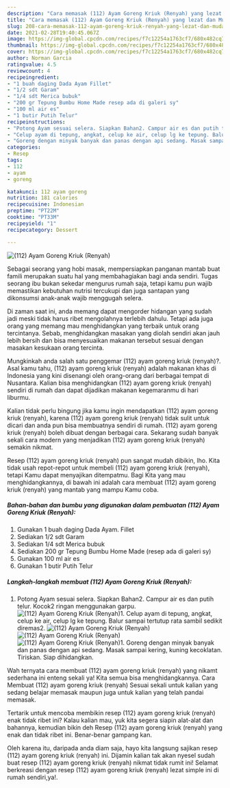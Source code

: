 ```yaml
---
description: "Cara memasak (112) Ayam Goreng Kriuk (Renyah) yang lezat dan Mudah Dibuat"
title: "Cara memasak (112) Ayam Goreng Kriuk (Renyah) yang lezat dan Mudah Dibuat"
slug: 208-cara-memasak-112-ayam-goreng-kriuk-renyah-yang-lezat-dan-mudah-dibuat
date: 2021-02-28T19:40:45.067Z
image: https://img-global.cpcdn.com/recipes/f7c12254a1763cf7/680x482cq70/112-ayam-goreng-kriuk-renyah-foto-resep-utama.jpg
thumbnail: https://img-global.cpcdn.com/recipes/f7c12254a1763cf7/680x482cq70/112-ayam-goreng-kriuk-renyah-foto-resep-utama.jpg
cover: https://img-global.cpcdn.com/recipes/f7c12254a1763cf7/680x482cq70/112-ayam-goreng-kriuk-renyah-foto-resep-utama.jpg
author: Norman Garcia
ratingvalue: 4.5
reviewcount: 4
recipeingredient:
- "1 buah daging Dada Ayam Fillet"
- "1/2 sdt Garam"
- "1/4 sdt Merica bubuk"
- "200 gr Tepung Bumbu Home Made resep ada di galeri sy"
- "100 ml air es"
- "1 butir Putih Telur"
recipeinstructions:
- "Potong Ayam sesuai selera. Siapkan Bahan2. Campur air es dan putih telur. Kocok2 ringan menggunakan garpu."
- "Celup ayam di tepung, angkat, celup ke air, celup lg ke tepung. Balur sampai tertutup rata sambil sedikit diremas2."
- "Goreng dengan minyak banyak dan panas dengan api sedang. Masak sampai kering, kuning kecoklatan. Tiriskan. Siap dihidangkan."
categories:
- Resep
tags:
- 112
- ayam
- goreng

katakunci: 112 ayam goreng 
nutrition: 181 calories
recipecuisine: Indonesian
preptime: "PT22M"
cooktime: "PT33M"
recipeyield: "1"
recipecategory: Dessert

---
```



![(112) Ayam Goreng Kriuk (Renyah)](https://img-global.cpcdn.com/recipes/f7c12254a1763cf7/680x482cq70/112-ayam-goreng-kriuk-renyah-foto-resep-utama.jpg)

Sebagai seorang yang hobi masak, mempersiapkan panganan mantab buat famili merupakan suatu hal yang membahagiakan bagi anda sendiri. Tugas seorang ibu bukan sekedar mengurus rumah saja, tetapi kamu pun wajib memastikan kebutuhan nutrisi tercukupi dan juga santapan yang dikonsumsi anak-anak wajib menggugah selera.

Di zaman  saat ini, anda memang dapat mengorder hidangan yang sudah jadi meski tidak harus ribet mengolahnya terlebih dahulu. Tetapi ada juga orang yang memang mau menghidangkan yang terbaik untuk orang tercintanya. Sebab, menghidangkan masakan yang diolah sendiri akan jauh lebih bersih dan bisa menyesuaikan makanan tersebut sesuai dengan masakan kesukaan orang tercinta. 



Mungkinkah anda salah satu penggemar (112) ayam goreng kriuk (renyah)?. Asal kamu tahu, (112) ayam goreng kriuk (renyah) adalah makanan khas di Indonesia yang kini disenangi oleh orang-orang dari berbagai tempat di Nusantara. Kalian bisa menghidangkan (112) ayam goreng kriuk (renyah) sendiri di rumah dan dapat dijadikan makanan kegemaranmu di hari liburmu.

Kalian tidak perlu bingung jika kamu ingin mendapatkan (112) ayam goreng kriuk (renyah), karena (112) ayam goreng kriuk (renyah) tidak sulit untuk dicari dan anda pun bisa membuatnya sendiri di rumah. (112) ayam goreng kriuk (renyah) boleh dibuat dengan berbagai cara. Sekarang sudah banyak sekali cara modern yang menjadikan (112) ayam goreng kriuk (renyah) semakin nikmat.

Resep (112) ayam goreng kriuk (renyah) pun sangat mudah dibikin, lho. Kita tidak usah repot-repot untuk membeli (112) ayam goreng kriuk (renyah), tetapi Kamu dapat menyajikan ditempatmu. Bagi Kita yang mau menghidangkannya, di bawah ini adalah cara membuat (112) ayam goreng kriuk (renyah) yang mantab yang mampu Kamu coba.

<!--inarticleads1-->

##### Bahan-bahan dan bumbu yang digunakan dalam pembuatan (112) Ayam Goreng Kriuk (Renyah):

1. Gunakan 1 buah daging Dada Ayam. Fillet
1. Sediakan 1/2 sdt Garam
1. Sediakan 1/4 sdt Merica bubuk
1. Sediakan 200 gr Tepung Bumbu Home Made (resep ada di galeri sy)
1. Gunakan 100 ml air es
1. Gunakan 1 butir Putih Telur




<!--inarticleads2-->

##### Langkah-langkah membuat (112) Ayam Goreng Kriuk (Renyah):

1. Potong Ayam sesuai selera. Siapkan Bahan2. Campur air es dan putih telur. Kocok2 ringan menggunakan garpu.
<img src="https://img-global.cpcdn.com/steps/4f8c6b2203722076/160x128cq70/112-ayam-goreng-kriuk-renyah-langkah-memasak-1-foto.jpg" alt="(112) Ayam Goreng Kriuk (Renyah)">1. Celup ayam di tepung, angkat, celup ke air, celup lg ke tepung. Balur sampai tertutup rata sambil sedikit diremas2.
<img src="https://img-global.cpcdn.com/steps/e858a4f47ec720a3/160x128cq70/112-ayam-goreng-kriuk-renyah-langkah-memasak-2-foto.jpg" alt="(112) Ayam Goreng Kriuk (Renyah)"><img src="https://img-global.cpcdn.com/steps/0df9e89c2d7abf39/160x128cq70/112-ayam-goreng-kriuk-renyah-langkah-memasak-2-foto.jpg" alt="(112) Ayam Goreng Kriuk (Renyah)"><img src="https://img-global.cpcdn.com/steps/e8e66140319c799d/160x128cq70/112-ayam-goreng-kriuk-renyah-langkah-memasak-2-foto.jpg" alt="(112) Ayam Goreng Kriuk (Renyah)">1. Goreng dengan minyak banyak dan panas dengan api sedang. Masak sampai kering, kuning kecoklatan. Tiriskan. Siap dihidangkan.




Wah ternyata cara membuat (112) ayam goreng kriuk (renyah) yang nikamt sederhana ini enteng sekali ya! Kita semua bisa menghidangkannya. Cara Membuat (112) ayam goreng kriuk (renyah) Sesuai sekali untuk kalian yang sedang belajar memasak maupun juga untuk kalian yang telah pandai memasak.

Tertarik untuk mencoba membikin resep (112) ayam goreng kriuk (renyah) enak tidak ribet ini? Kalau kalian mau, yuk kita segera siapin alat-alat dan bahannya, kemudian bikin deh Resep (112) ayam goreng kriuk (renyah) yang enak dan tidak ribet ini. Benar-benar gampang kan. 

Oleh karena itu, daripada anda diam saja, hayo kita langsung sajikan resep (112) ayam goreng kriuk (renyah) ini. Dijamin kalian tak akan nyesel sudah buat resep (112) ayam goreng kriuk (renyah) nikmat tidak rumit ini! Selamat berkreasi dengan resep (112) ayam goreng kriuk (renyah) lezat simple ini di rumah sendiri,ya!.

